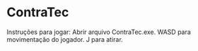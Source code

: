 # ContraTec
Instruções para jogar:
Abrir arquivo ContraTec.exe.
WASD para movimentação do jogador.
J para atirar.